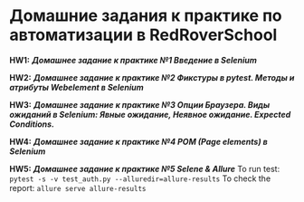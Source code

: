 # Домашние задания к практике по автоматизации в RedRoverSchool

**HW1:**
***Домашнее задание к практике №1 Введение в Selenium***

**HW2:**
***Домашнее задание к практике №2 Фикстуры в pytest. Методы и атрибуты Webelement в Selenium***

**HW3:**
***Домашнее задание к практике №3 Опции Браузера. Виды ожиданий в Selenium: Явные ожидание, Неявное ожидание. Expected Conditions.***

**HW4:**
***Домашнее задание к практике №4 POM (Page elements) в Selenium***

**HW5:**
***Домашнее задание к практике №5 Selene & Allure***
To run test: ```pytest -s -v test_auth.py --alluredir=allure-results```
To check the report: ```allure serve allure-results```